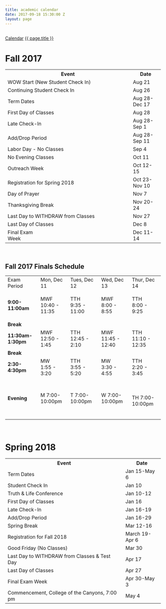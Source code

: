 ```yaml
---
title: academic calendar
date: 2017-09-18 15:30:00 Z
layout: page
---
```


<br>
<div class="row">
  <div class="col s12">
    <nav>
     <div class="nav-wrapper white">
       <div class="col s12">
         <a href="{{ "/academics/undergraduate" | prepend: site.url }}" class="breadcrumb">Calendar</a>
         <a href="#!" class="breadcrumb">{{ page.title }}</a>
       </div>
     </div>
   </nav>
  </div>
</div>
<h1>Fall 2017</h1>
<table class="bordered">
<tbody>
<tr><th>Event</th><th>Date</th></tr>
<tr>
<td>WOW Start (New Student Check In)</td>
<td>Aug 21</td>
</tr>
<tr>
<td>Continuing Student Check In</td>
<td>Aug 26</td>
</tr>
<tr>
<td>Term Dates</td>
<td>Aug 28-Dec 17</td>
</tr>
<tr>
<td>First Day of Classes</td>
<td>Aug 28</td>
</tr>
<tr>
<td>Late Check-In</td>
<td>Aug 28-Sep 1</td>
</tr>
<tr>
<td>Add/Drop Period</td>
<td>Aug 28-Sep 11</td>
</tr>
<tr>
<td>Labor Day - No Classes</td>
<td>Sep 4</td>
</tr>
<tr>
<td>No Evening Classes</td>
<td>Oct 11</td>
</tr>
<tr>
<td>Outreach Week</td>
<td>Oct 12-15</td>
</tr>
<tr>
<td>Registration for Spring 2018</td>
<td>Oct 23-Nov 10</td>
</tr>
<tr>
<td>Day of Prayer</td>
<td>Nov 7</td>
</tr>
<tr>
<td>Thanksgiving Break                                         </td>
<td>Nov 20-24</td>
</tr>
<tr>
<td>Last Day to WITHDRAW from Classes</td>
<td>Nov 27</td>
</tr>
<tr>
<td>Last Day of Classes</td>
<td>Dec 8</td>
</tr>
<tr>
<td>Final Exam Week                                                                      </td>
<td>Dec 11-14</td>
</tr>
</tbody>
</table>
<p> </p>
<a name="finals"></a>
<h2 id="finalsschedule">Fall 2017 Finals Schedule</h2>
<table class="bordered">
<tbody>
<tr>
<td class="boldText">Exam Period</td>
<td class="boldText">Mon, Dec 11</td>
<td class="boldText">Tues, Dec 12</td>
<td class="boldText">Wed, Dec 13</td>
<td class="boldText">Thur, Dec 14</td>
</tr>
<tr>
<td><strong>9:00-11:00am</strong></td>
<td>
<p>MWF <br />10:40 - 11:35</p>
</td>
<td>TTH <br />9:35 - 11:00</td>
<td>MWF <br />8:00 - 8:55</td>
<td>TTH <br />8:00 - 9:25</td>
</tr>
<tr>
<td colspan="5"><strong>Break</strong></td>
</tr>
<tr>
<td><strong>11:30am-1:30pm</strong></td>
<td>MWF <br />12:50 - 1:45</td>
<td>TTH <br />12:45 - 2:10</td>
<td>MWF <br />11:45 - 12:40</td>
<td>TTH <br />11:10 - 12:35</td>
</tr>
<tr>
<td colspan="5"><strong>Break</strong></td>
</tr>
<tr>
<td><strong>2:30-4:30pm</strong></td>
<td>MW <br />1:55 - 3:20</td>
<td>TTH <br />3:55 - 5:20</td>
<td>MW <br />3:30 - 4:55</td>
<td>TTH <br />2:20 - 3:45</td>
</tr>
<tr>
<td><strong>Evening</strong></td>
<td>M 7:00-10:00pm</td>
<td>T 7:00-10:00pm</td>
<td>W 7:00-10:00pm</td>
<td>
<p> </p>
<p>TH 7:00-10:00pm<br /><br /></p>
</td>
</tr>
</tbody>
</table>
<p> </p>
<h1>Spring 2018</h1>
<table class="bordered">
<tbody>
<tr><th>Event</th><th>Date</th></tr>
<tr>
<td>Term Dates</td>
<td>Jan 15-May 6</td>
</tr>
<tr>
<td>Student Check In</td>
<td>Jan 10</td>
</tr>
<tr>
<td>Truth & Life Conference</td>
<td>Jan 10-12</td>
</tr>
<tr>
<td>First Day of Classes</td>
<td>Jan 16</td>
</tr>
<tr>
<td>Late Check-In</td>
<td>Jan 16-19</td>
</tr>
<tr>
<td>Add/Drop Period</td>
<td>Jan 16-29</td>
</tr>
<tr>
<td>Spring Break</td>
<td>Mar 12-16</td>
</tr>
<tr>
<td>Registration for Fall 2018</td>
<td>March 19-Apr 6</td>
</tr>
<tr>
<td>Good Friday (No Classes)</td>
<td>Mar 30</td>
</tr>
<tr>
<td>Last Day to WITHDRAW from Classes & Test Day</td>
<td>Apr 17</td>
</tr>
<tr>
<td>Last Day of Classes</td>
<td>Apr 27</td>
</tr>
<tr>
<td>Final Exam Week</td>
<td>Apr 30-May 3</td>
</tr>
<tr>
<td>Commencement, College of the Canyons, 7:00 pm             </td>
<td>May 4</td>
</tr>
</tbody>
</table>
<p> </p>
